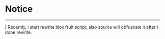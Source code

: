 # Notice
------------
 | Recently, i start rewrite blox fruit script, also source will obfuscate it after i done rewrite.
